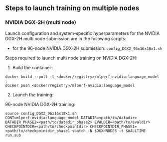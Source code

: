 ## Steps to launch training on multiple nodes

### NVIDIA DGX-2H (multi node)
Launch configuration and system-specific hyperparameters for the NVIDIA DGX-2H
multi node submission are in the following scripts:
* for the 96-node NVIDIA DGX-2H submission: `config_DGX2_96x16x18x1.sh`

Steps required to launch multi node training on NVIDIA DGX-2H:

1. Build the container:

```
docker build --pull -t <docker/registry>/mlperf-nvidia:language_model .
docker push <docker/registry>/mlperf-nvidia:language_model
```

2. Launch the training:

96-node NVIDIA DGX-2H training:

```
source config_DGX2_96x16x18x1.sh
CONT=mlperf-nvidia:language_model DATADIR=<path/to/datadir> DATADIR_PHASE2=<path/to/datadir_phase2> EVALDIR=<path/to/evaldir> CHECKPOINTDIR=<path/to/checkpointdir> CHECKPOINTDIR_PHASE1=<path/to/checkpointdir_phase1 sbatch -N $DGXNNODES -t $WALLTIME run.sub
```
